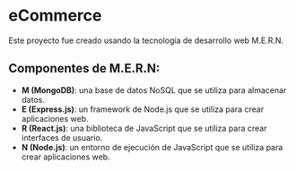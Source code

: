 # eCommerce 

Este proyecto fue creado usando la tecnología de desarrollo web M.E.R.N.

## Componentes de M.E.R.N: 

- **M (MongoDB)**: una base de datos NoSQL que se utiliza para almacenar datos. 
- **E (Express.js)**: un framework de Node.js que se utiliza para crear aplicaciones web. 
- **R (React.js)**: una biblioteca de JavaScript que se utiliza para crear interfaces de usuario. 
- **N (Node.js)**: un entorno de ejecución de JavaScript que se utiliza para crear aplicaciones web.